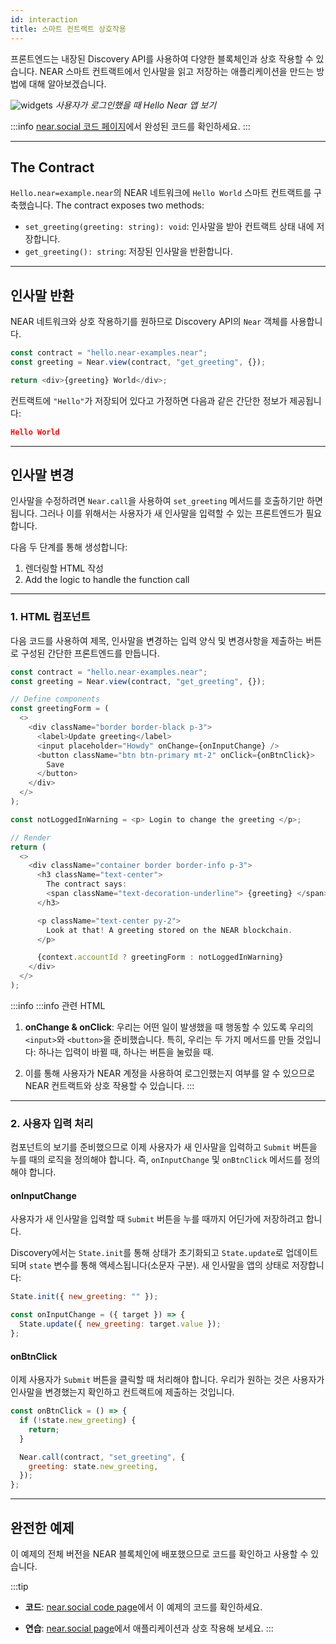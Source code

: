```yaml
---
id: interaction
title: 스마트 컨트랙트 상호작용
---
```


프론트엔드는 내장된 Discovery API를 사용하여 다양한 블록체인과 상호 작용할 수 있습니다. NEAR 스마트 컨트랙트에서 인사말을 읽고 저장하는 애플리케이션을 만드는 방법에 대해 알아보겠습니다.

![widgets](/docs/hello-near-logedin.png) _사용자가 로그인했을 때 Hello Near 앱 보기_

:::info
[near.social 코드 페이지](https://near.social/#/mob.near/widget/WidgetSource?src=gagdiez.near/widget/HelloNear)에서 완성된 코드를 확인하세요.
:::

---

## The Contract

`Hello.near=example.near`의 NEAR 네트워크에 `Hello World` 스마트 컨트랙트를 구축했습니다. The contract exposes two methods:

- `set_greeting(greeting: string): void`: 인사말을 받아 컨트랙트 상태 내에 저장합니다.
- `get_greeting(): string`: 저장된 인사말을 반환합니다.

---

## 인사말 반환

NEAR 네트워크와 상호 작용하기를 원하므로 Discovery API의 `Near` 객체를 사용합니다.

```ts
const contract = "hello.near-examples.near";
const greeting = Near.view(contract, "get_greeting", {});

return <div>{greeting} World</div>;
```

컨트랙트에 `"Hello"`가 저장되어 있다고 가정하면 다음과 같은 간단한 정보가 제공됩니다:

```json
Hello World
```

---

## 인사말 변경

인사말을 수정하려면 `Near.call`을 사용하여 `set_greeting` 메서드를 호출하기만 하면 됩니다. 그러나 이를 위해서는 사용자가 새 인사말을 입력할 수 있는 프론트엔드가 필요합니다.

다음 두 단계를 통해 생성합니다:

1. 렌더링할 HTML 작성
2. Add the logic to handle the function call

<hr className="subsection" />

### 1. HTML 컴포넌트

다음 코드를 사용하여 제목, 인사말을 변경하는 입력 양식 및 변경사항을 제출하는 버튼로 구성된 간단한 프론트엔드를 만듭니다.

```js
const contract = "hello.near-examples.near";
const greeting = Near.view(contract, "get_greeting", {});

// Define components
const greetingForm = (
  <>
    <div className="border border-black p-3">
      <label>Update greeting</label>
      <input placeholder="Howdy" onChange={onInputChange} />
      <button className="btn btn-primary mt-2" onClick={onBtnClick}>
        Save
      </button>
    </div>
  </>
);

const notLoggedInWarning = <p> Login to change the greeting </p>;

// Render
return (
  <>
    <div className="container border border-info p-3">
      <h3 className="text-center">
        The contract says:
        <span className="text-decoration-underline"> {greeting} </span>
      </h3>

      <p className="text-center py-2">
        Look at that! A greeting stored on the NEAR blockchain.
      </p>

      {context.accountId ? greetingForm : notLoggedInWarning}
    </div>
  </>
);
```

:::info :::info 관련 HTML

1. **onChange & onClick**: 우리는 어떤 일이 발생했을 때 행동할 수 있도록 우리의 `<input>`와 `<button>`을 준비했습니다. 특히, 우리는 두 가지 메서드를 만들 것입니다: 하나는 입력이 바뀔 때, 하나는 버튼을 눌렀을 때.

2. 이를 통해 사용자가 NEAR 계정을 사용하여 로그인했는지 여부를 알 수 있으므로 NEAR 컨트랙트와 상호 작용할 수 있습니다.
   :::

<hr className="subsection" />

### 2. 사용자 입력 처리

컴포넌트의 보기를 준비했으므로 이제 사용자가 새 인사말을 입력하고 `Submit` 버튼을 누를 때의 로직을 정의해야 합니다. 즉, `onInputChange` 및 `onBtnClick` 메서드를 정의해야 합니다.

#### onInputChange

사용자가 새 인사말을 입력할 때 `Submit` 버튼을 누를 때까지 어딘가에 저장하려고 합니다.

Discovery에서는 `State.init`를 통해 상태가 초기화되고 `State.update`로 업데이트되며 `state` 변수를 통해 액세스됩니다(소문자 구분). 새 인사말을 앱의 상태로 저장합니다:

```js
State.init({ new_greeting: "" });

const onInputChange = ({ target }) => {
  State.update({ new_greeting: target.value });
};
```

#### onBtnClick

이제 사용자가 `Submit` 버튼을 클릭할 때 처리해야 합니다. 우리가 원하는 것은 사용자가 인사말을 변경했는지 확인하고 컨트랙트에 제출하는 것입니다.

```js
const onBtnClick = () => {
  if (!state.new_greeting) {
    return;
  }

  Near.call(contract, "set_greeting", {
    greeting: state.new_greeting,
  });
};
```

---

## 완전한 예제

이 예제의 전체 버전을 NEAR 블록체인에 배포했으므로 코드를 확인하고 사용할 수 있습니다.

:::tip

- **코드**: [near.social code page](https://near.social/#/mob.near/widget/WidgetSource?src=gagdiez.near/widget/HelloNear)에서 이 예제의 코드를 확인하세요.

- **연습**: [near.social page](https://near.social/#/gagdiez.near/widget/HelloNear)에서 애플리케이션과 상호 작용해 보세요.
  :::
